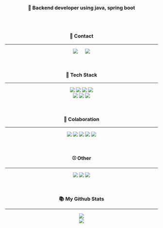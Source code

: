 
<div align="center">
    <h3> 🏁 Backend developer using java, spring boot</h3>
</div>
<br>
<br>

<div align="center">
    <h3>  📧 Contact</h3>
</div>
<hr>
<div align="center">
    <a href="mailto:ehgns5668@naver.com"><img src="https://img.shields.io/badge/-ehgns5668@naver.com-black?style=square&logo=minutemailer&link=ehgns5668@naver.com" style="height: auto; margin-left: 10px; margin-right: 10px;"></a>
    <a href="mailto:ehgns5669@gmail.com"><img src="https://img.shields.io/badge/-ehgns5669@gmail.com-black?style=square&logo=gmail&link=ehgns5669@gmail.com" style="height: auto; margin-left: 10px; margin-right: 10px;"></a>
</div>
<br>
<br>

<div align="center">
    <h3>  🔨 Tech Stack</h3>
</div>
<hr>
<div align="center">
    <img src="https://img.shields.io/badge/java-%23ED8B00.svg?style=for-the-badge&logo=java&logoColor=white"/>
    <img src="https://img.shields.io/badge/spring-%236DB33F.svg?style=for-the-badge&logo=spring&logoColor=white"/>
    <img src="https://img.shields.io/badge/mysql-%23000F.svg?style=for-the-badge&logo=mysql&logoColor=white"/>
    <img src="https://img.shields.io/badge/redis-%23DD0031.svg?style=for-the-badge&logo=redis&logoColor=white"/>
    <br>
    <img src="https://img.shields.io/badge/postgres-%23316192.svg?style=for-the-badge&logo=postgresql&logoColor=white"/>
    <img src="https://img.shields.io/badge/JWT-black?style=for-the-badge&logo=JSON%20web%20tokens"/>
    <img src="https://img.shields.io/badge/Spring%20Security-6DB33F?style=for-the-badge&logo=spring%20security&logoColor=white"/>
</div>
<br>
<br>
<div align="center">
    <h3> 📝 Colaboration</h3>
</div>
<hr>
<div align="center">
    <img src="https://img.shields.io/badge/DISCORD-%237289DA.svg?style=for-the-badge&logo=discord&logoColor=white"/>
    <img src="https://img.shields.io/badge/Notion-%23000000.svg?style=for-the-badge&logo=notion&logoColor=white"/>
    <img src="https://img.shields.io/badge/git-%23F05033.svg?style=for-the-badge&logo=git&logoColor=white"/>
    <img src="https://img.shields.io/badge/github-%23121011.svg?style=for-the-badge&logo=github&logoColor=white"/>
    <img src="https://img.shields.io/badge/-Swagger-%23Clojure?style=for-the-badge&logo=swagger&logoColor=white"/>
</div>
<br>
<br>
<div align="center">
    <h3> ⚾  Other</h3>
</div>
<hr>
<div align="center">
    <img src="https://img.shields.io/badge/Postman-FF6C37?style=for-the-badge&logo=postman&logoColor=white"/>
    <img src="https://img.shields.io/badge/Gradle-02303A.svg?style=for-the-badge&logo=Gradle&logoColor=white"/>
    <img src="https://img.shields.io/badge/IntelliJIDEA-000000.svg?style=for-the-badge&logo=intellij-idea&logoColor=white"/>
</div>
<br>
<br>
<div align="center">
    <h3>  📚 My Github Stats</h3>
</div>
<hr>
<div align="center">
 <img src="https://github-readme-stats.vercel.app/api?username=ehgns852&show_icons=true&theme=tokyonight"/>
	<br>
 <img src="https://github-readme-stats.vercel.app/api/top-langs/?username=ehgns852&layout=compact&theme=tokyonight"/>
</div>

